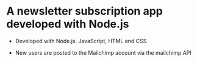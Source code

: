 # A newsletter subscription app developed with Node.js

* Developed with Node.js. JavaScript, HTML and CSS

* New users are posted to the Mailchimp account via the mailchimp API
